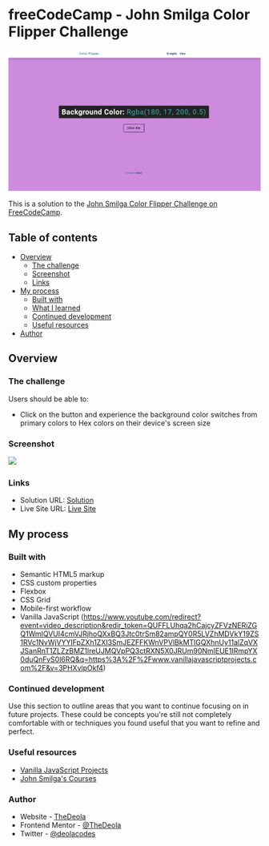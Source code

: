 # freeCodeCamp - John Smilga Color Flipper Challenge

![Design preview for the Fylo data storage component coding challenge](./images/desktop.png)

This is a solution to the [John Smilga Color Flipper Challenge  on FreeCodeCamp](https://www.youtube.com/redirect?event=video_description&redir_token=QUFFLUhqa0JEajNMRldyX2F5OFVJeGh6dDJZVkN3ZFhnQXxBQ3Jtc0tseURWcVRpTGo2VXpna2JSTEh2TEZFRE5kOTVVYTdLVDRaQ1pkbmJwLUJRLXRDcmpDcVlvMGNmSWlzaVZSeWlqOTJsbWNib2JoblBSOTZhejNaMkUzYmo2UXM1MWdEV1NfSGE3eEJIZ0pPd180RHZ1cw&q=https%3A%2F%2Fgithub.com%2Fjohn-smilga%2Fjavascript-basic-projects&v=3PHXvlpOkf4). 

## Table of contents

- [Overview](#overview)
  - [The challenge](#the-challenge)
  - [Screenshot](#screenshot)
  - [Links](#links)
- [My process](#my-process)
  - [Built with](#built-with)
  - [What I learned](#what-i-learned)
  - [Continued development](#continued-development)
  - [Useful resources](#useful-resources)
- [Author](#author)

## Overview

### The challenge

Users should be able to:

- Click on the button and experience the background color switches from primary colors to Hex colors on their device's screen size

### Screenshot

![](./screenshot.jpg)


### Links

- Solution URL: [Solution](https://your-solution-url.com)
- Live Site URL: [Live Site](https://your-live-site-url.com)

## My process

### Built with

- Semantic HTML5 markup
- CSS custom properties
- Flexbox
- CSS Grid
- Mobile-first workflow
- Vanilla JavaScript (https://www.youtube.com/redirect?event=video_description&redir_token=QUFFLUhqa2hCajcyZFVzNERiZGQ1WmlQVUI4cmVJRjhoQXxBQ3Jtc0trSm82ampQY0R5LVZhMDVkY19ZS1RVc1NvWjVYYlFpZXh1ZXI3SmJEZFFKWnVPVlBkMTlGQXhnUy11alZqVXJSanRnT1ZLZzBMZ1lreUJMQVpPQ3ctRXN5X0JRUm90NmlEUE1IRmpYX0duQnFvS0l6RQ&q=https%3A%2F%2Fwww.vanillajavascriptprojects.com%2F&v=3PHXvlpOkf4)


### Continued development

Use this section to outline areas that you want to continue focusing on in future projects. These could be concepts you're still not completely comfortable with or techniques you found useful that you want to refine and perfect.


### Useful resources

- [Vanilla JavaScript Projects](https://www.youtube.com/redirect?event=video_description&redir_token=QUFFLUhqa2hCajcyZFVzNERiZGQ1WmlQVUI4cmVJRjhoQXxBQ3Jtc0trSm82ampQY0R5LVZhMDVkY19ZS1RVc1NvWjVYYlFpZXh1ZXI3SmJEZFFKWnVPVlBkMTlGQXhnUy11alZqVXJSanRnT1ZLZzBMZ1lreUJMQVpPQ3ctRXN5X0JRUm90NmlEUE1IRmpYX0duQnFvS0l6RQ&q=https%3A%2F%2Fwww.vanillajavascriptprojects.com%2F&v=3PHXvlpOkf4)
- [John Smilga's Courses](https://www.youtube.com/codingaddict) 

### Author

- Website - [TheDeola](https://thedeola.netlify.app/)
- Frontend Mentor - [@TheDeola](https://www.frontendmentor.io/profile/yourusername)
- Twitter - [@deolacodes](https://www.twitter.com/deolacodes)